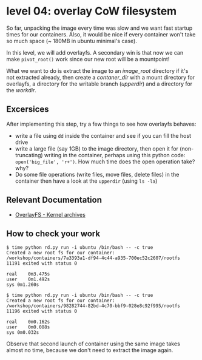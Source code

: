 # level 04: overlay CoW filesystem

So far, unpacking the image every time was slow and we want fast startup times for our containers. Also, it would be nice if every container won't take so much space (~ 180MB in ubuntu minimal's case).

In this level, we will add overlayfs. A secondary win is that now we can make `pivot_root()` work since our new root will be a mountpoint!

What we want to do is extract the image to an *image_root* directory if it's not extracted already, then create a *contaner_dir* with a mount directory for overlayfs, a directory for the writable branch (*upperdir*) and a directory for the *workdir*.

## Excersices

After implementing this step, try a few things to see how overlayfs behaves:
- write a file using `dd` inside the container and see if you can fill the host drive
- write a large file (say 1GB) to the image directory, then open it for (non-truncating) writing in the container, perhaps using this python code: `open('big_file', 'r+')`. How much time does the open operation take? why?
- Do some file operations (write files, move files, delete files) in the container then have a look at the `upperdir` (using `ls -la`)

## Relevant Documentation

- [OverlayFS - Kernel archives](https://www.kernel.org/doc/Documentation/filesystems/overlayfs.txt)

## How to check your work

```
$ time python rd.py run -i ubuntu /bin/bash -- -c true
Created a new root fs for our container: /workshop/containers/7a3393a1-df94-4c44-a935-700ec52c2607/rootfs
11191 exited with status 0

real	0m3.475s
user	0m1.492s
sys	0m1.260s

$ time python rd.py run -i ubuntu /bin/bash -- -c true
Created a new root fs for our container: /workshop/containers/98282744-82bd-4c70-bbf9-028e8c92f995/rootfs
11196 exited with status 0

real	0m0.162s
user	0m0.088s
sys	0m0.032s
```
Observe that second launch of container using the same image takes almost no time, because we don't need to extract the image again.
